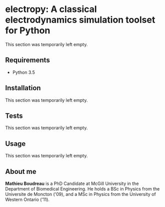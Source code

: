 # electropy: A classical electrodynamics simulation toolset for Python

This section was temporarily left empty.

## Requirements

* Python 3.5

## Installation

This section was temporarily left empty.

## Tests

This section was temporarily left empty.

## Usage

This section was temporarily left empty.

## About me

**Mathieu Boudreau** is a PhD Candidate at McGill University in the Department of Biomedical Engineering.
He holds a BSc in Physics from the Universite de Moncton ('09), and a MSc in Physics from the University 
of Western Ontario ('11).